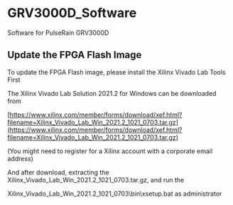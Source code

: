 # GRV3000D_Software
Software for PulseRain GRV3000D

## Update the FPGA Flash Image

To update the FPGA Flash image, please install the Xilinx Vivado Lab Tools First

The Xilinx Vivado Lab Solution 2021.2 for Windows can be downloaded from

[https://www.xilinx.com/member/forms/download/xef.html?filename=Xilinx_Vivado_Lab_Win_2021.2_1021_0703.tar.gz](https://www.xilinx.com/member/forms/download/xef.html?filename=Xilinx_Vivado_Lab_Win_2021.2_1021_0703.tar.gz)

(You might need to register for a Xilinx account with a corporate email address)

And after download, extracting the Xilinx_Vivado_Lab_Win_2021.2_1021_0703.tar.gz, and run the 

Xilinx_Vivado_Lab_Win_2021.2_1021_0703\bin\xsetup.bat as administrator

